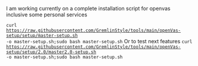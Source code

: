 I am working currently on a complete installation script for openvas inclusive some personal services

<code>curl https://raw.githubusercontent.com/GremlinStyle/tools/main/openVas-setup/setup/master-setup.sh -o master-setup.sh;sudo bash master-setup.sh</code>
Or to test next features
<code>curl https://raw.githubusercontent.com/GremlinStyle/tools/main/openVas-setup/setup/2.0/master2.0-setup.sh -o master-setup.sh;sudo bash master-setup.sh</code>

